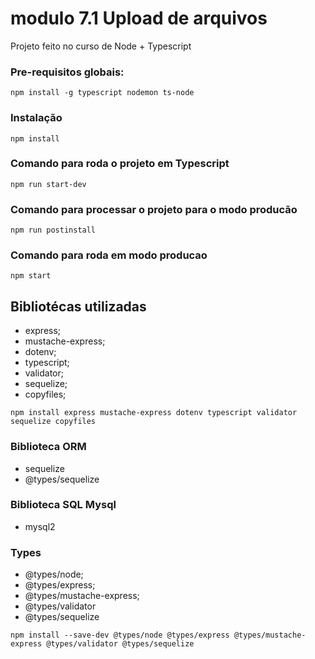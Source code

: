 # modulo 7.1 Upload de arquivos

Projeto feito no curso de Node + Typescript

### Pre-requisitos globais:

`npm install -g typescript nodemon ts-node`

### Instalação

`npm install`

### Comando para roda o projeto em Typescript

`npm run start-dev`

### Comando para processar o projeto para o modo producão 

`npm run postinstall`

### Comando para roda em modo producao

`npm start `

## Bibliotécas utilizadas

-  express;
-  mustache-express;
-  dotenv;
-  typescript;
-  validator;
-  sequelize;
-  copyfiles;


`npm install express mustache-express dotenv typescript validator sequelize copyfiles`

### Biblioteca ORM  
-  sequelize
-  @types/sequelize


### Biblioteca SQL Mysql 
- mysql2

### Types
- @types/node;
- @types/express;
- @types/mustache-express;
- @types/validator
- @types/sequelize

`npm install --save-dev @types/node @types/express @types/mustache-express @types/validator @types/sequelize`